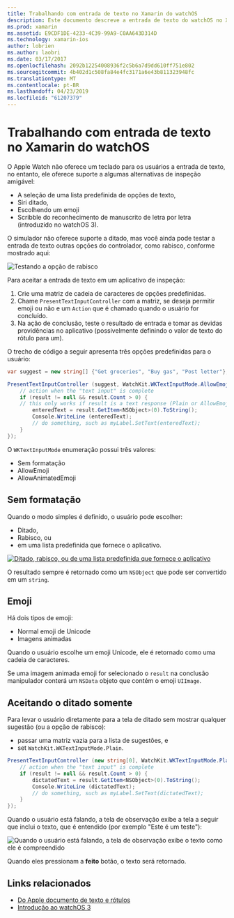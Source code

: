 ```yaml
---
title: Trabalhando com entrada de texto no Xamarin do watchOS
description: Este documento descreve a entrada de texto do watchOS no Xamarin. Ele aborda o PresentTextInputController método, escrevendo, texto sem formatação, emojis e ditado.
ms.prod: xamarin
ms.assetid: E9CDF1DE-4233-4C39-99A9-C0AA643D314D
ms.technology: xamarin-ios
author: lobrien
ms.author: laobri
ms.date: 03/17/2017
ms.openlocfilehash: 2092b12254008936f2c5b6a7d9dd610ff751e802
ms.sourcegitcommit: 4b402d1c508fa84e4fc3171a6e43b811323948fc
ms.translationtype: MT
ms.contentlocale: pt-BR
ms.lasthandoff: 04/23/2019
ms.locfileid: "61207379"
---
```

# <a name="working-with-watchos-text-input-in-xamarin"></a>Trabalhando com entrada de texto no Xamarin do watchOS

O Apple Watch não oferece um teclado para os usuários a entrada de texto, no entanto, ele oferece suporte a algumas alternativas de inspeção amigável:

- A seleção de uma lista predefinida de opções de texto,
- Siri ditado,
- Escolhendo um emoji
- Scribble do reconhecimento de manuscrito de letra por letra (introduzido no watchOS 3).

O simulador não oferece suporte a ditado, mas você ainda pode testar a entrada de texto outras opções do controlador, como rabisco, conforme mostrado aqui:

![](text-input-images/textinput-sml.png "Testando a opção de rabisco")

Para aceitar a entrada de texto em um aplicativo de inspeção:

1. Crie uma matriz de cadeia de caracteres de opções predefinidas.
2. Chame `PresentTextInputController` com a matriz, se deseja permitir emoji ou não e um `Action` que é chamado quando o usuário for concluído.
3. Na ação de conclusão, teste o resultado de entrada e tomar as devidas providências no aplicativo (possivelmente definindo o valor de texto do rótulo para um).

O trecho de código a seguir apresenta três opções predefinidas para o usuário:

```csharp
var suggest = new string[] {"Get groceries", "Buy gas", "Post letter"};

PresentTextInputController (suggest, WatchKit.WKTextInputMode.AllowEmoji, (result) => {
    // action when the "text input" is complete
    if (result != null && result.Count > 0) {
    // this only works if result is a text response (Plain or AllowEmoji)
        enteredText = result.GetItem<NSObject>(0).ToString();
        Console.WriteLine (enteredText);
        // do something, such as myLabel.SetText(enteredText);
    }
});
```

O `WKTextInputMode` enumeração possui três valores:

- Sem formatação
- AllowEmoji
- AllowAnimatedEmoji

## <a name="plain"></a>Sem formatação

Quando o modo simples é definido, o usuário pode escolher:

- Ditado,
- Rabisco, ou
- em uma lista predefinida que fornece o aplicativo.

[![](text-input-images/plain-scribble-sml.png "Ditado, rabisco, ou de uma lista predefinida que fornece o aplicativo")](text-input-images/plain-scribble.png#lightbox)

O resultado sempre é retornado como um `NSObject` que pode ser convertido em um `string`.

## <a name="emoji"></a>Emoji

Há dois tipos de emoji:

- Normal emoji de Unicode
- Imagens animadas

Quando o usuário escolhe um emoji Unicode, ele é retornado como uma cadeia de caracteres.

Se uma imagem animada emoji for selecionado o `result` na conclusão manipulador conterá um `NSData` objeto que contém o emoji `UIImage`.

## <a name="accepting-dictation-only"></a>Aceitando o ditado somente

Para levar o usuário diretamente para a tela de ditado sem mostrar qualquer sugestão (ou a opção de rabisco):

- passar uma matriz vazia para a lista de sugestões, e
- set `WatchKit.WKTextInputMode.Plain`.

```csharp
PresentTextInputController (new string[0], WatchKit.WKTextInputMode.Plain, (result) => {
    // action when the "text input" is complete
    if (result != null && result.Count > 0) {
        dictatedText = result.GetItem<NSObject>(0).ToString();
        Console.WriteLine (dictatedText);
        // do something, such as myLabel.SetText(dictatedText);
    }
});
```

Quando o usuário está falando, a tela de observação exibe a tela a seguir que inclui o texto, que é entendido (por exemplo "Este é um teste"):

![](text-input-images/dictation.png "Quando o usuário está falando, a tela de observação exibe o texto como ele é compreendido")

Quando eles pressionam a **feito** botão, o texto será retornado.



## <a name="related-links"></a>Links relacionados

- [Do Apple documento de texto e rótulos](https://developer.apple.com/library/ios/documentation/General/Conceptual/WatchKitProgrammingGuide/TextandLabels.html)
- [Introdução ao watchOS 3](~/ios/watchos/platform/introduction-to-watchos3/index.md)
